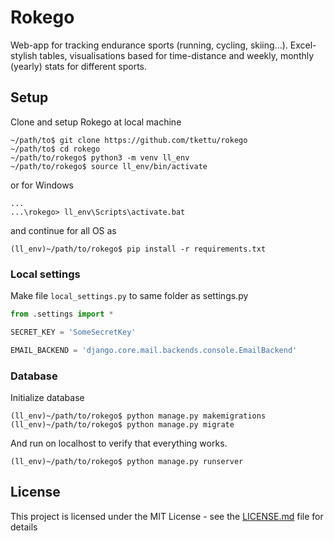# Rokego

Web-app for tracking endurance sports (running, cycling, skiing...). Excel-stylish tables, visualisations based for time-distance and weekly,
monthly (yearly) stats for different sports.

## Setup
Clone and setup Rokego at local machine
```
~/path/to$ git clone https://github.com/tkettu/rokego
~/path/to$ cd rokego
~/path/to/rokego$ python3 -m venv ll_env 
~/path/to/rokego$ source ll_env/bin/activate
```
or for Windows
```
...
...\rokego> ll_env\Scripts\activate.bat
```
and continue for all OS as
```
(ll_env)~/path/to/rokego$ pip install -r requirements.txt
```

### Local settings
Make file ```local_settings.py``` to same folder as settings.py

```python
from .settings import *

SECRET_KEY = 'SomeSecretKey'

EMAIL_BACKEND = 'django.core.mail.backends.console.EmailBackend'
```

### Database
Initialize database
```
(ll_env)~/path/to/rokego$ python manage.py makemigrations
(ll_env)~/path/to/rokego$ python manage.py migrate
```
And run on localhost to verify that everything works.
```
(ll_env)~/path/to/rokego$ python manage.py runserver
```

## License

This project is licensed under the MIT License - see the [LICENSE.md](LICENSE.md) file for details
